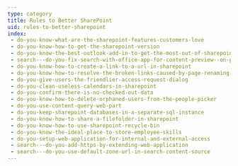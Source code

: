 ```yaml
---
type: category
title: Rules to Better SharePoint
uid: rules-to-better-sharepoint
index:
 - do-you-know-what-are-the-sharepoint-features-customers-love
 - do-you-know-how-to-get-the-sharepoint-version
 - do-you-know-the-best-outlook-add-in-to-get-the-most-out-of-sharepoint
 - search---do-you-fix-search-with-office-app-for-content-preview--on-premise-only
 - do-you-know-how-to-create-a-link-to-a-url-in-sharepoint
 - do-you-know-how-to-resolve-the-broken-links-caused-by-page-renaming
 - do-you-give-users-the-friendlier-access-request-dialog
 - do-you-clean-useless-calendars-in-sharepoint
 - do-you-confirm-there-is-no-checked-out-data
 - do-you-know-how-to-delete-orphaned-users-from-the-people-picker
 - do-you-use-content-query-web-part
 - do-you-keep-sharepoint-databases-in-a-separate-sql-instance
 - do-you-know-how-to-share-a-filefolder-in-sharepoint
 - do-you-know-how-to-use-sharepoint-recycle-bin
 - do-you-know-the-ideal-place-to-store-employee-skills
 - do-you-setup-web-application-for-internal-and-external-access
 - search---do-you-add-https-by-extending-web-application
 - search---do-you-use-default-zone-url-in-search-content-source
---
```




